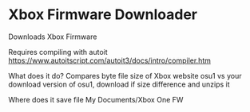 # Xbox Firmware Downloader
Downloads Xbox Firmware

Requires compiling with autoit
https://www.autoitscript.com/autoit3/docs/intro/compiler.htm

What does it do?
Compares byte file size of Xbox website osu1 vs your download version of osu1, download if size difference and unzips it

Where does it save file
My Documents/Xbox One FW
